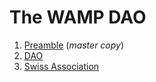 # The WAMP DAO

1. [Preamble](PREAMBLE.md) (*master copy*)
2. [DAO](dao/index.md)
3. [Swiss Association](association/index.md)
